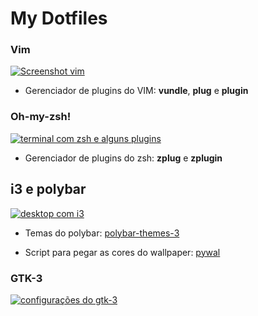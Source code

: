 # My Dotfiles


### Vim

[![Screenshot vim](https://raw.githubusercontent.com/arthur-mts/mydotfiles/master/screenshot_vim.png ".vimrc")](http://https://raw.githubusercontent.com/arthur-mts/mydotfiles/master/screenshot_vim.png "Screenshot vim")

- Gerenciador de plugins do VIM: **vundle**,  **plug** e **plugin**

### Oh-my-zsh!
[![terminal com zsh e alguns plugins](https://raw.githubusercontent.com/arthur-mts/mydotfiles/master/screenshot_zsh.png "das")](https://raw.githubusercontent.com/arthur-mts/mydotfiles/master/screenshot_zsh.png "das")

- Gerenciador de plugins do zsh: **zplug** e **zplugin**

## i3 e polybar

[![desktop com i3](https://raw.githubusercontent.com/arthur-mts/mydotfiles/master/i3.png "meu arch")](https://raw.githubusercontent.com/arthur-mts/mydotfiles/master/i3.png)

- Temas do polybar: [polybar-themes-3](https://github.com/adi1090x/polybar-themes)

- Script para pegar as cores do wallpaper: [pywal](https://github.com/dylanaraps/pywal)

### GTK-3


[![configurações do gtk-3](https://raw.githubusercontent.com/arthur-mts/mydotfiles/master/i3.png "meu arch")](https://raw.githubusercontent.com/arthur-mts/mydotfiles/master/i3.png)
